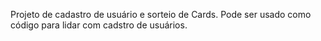 Projeto de cadastro de usuário e sorteio de Cards. Pode ser usado como código para lidar com cadstro de usuários.
